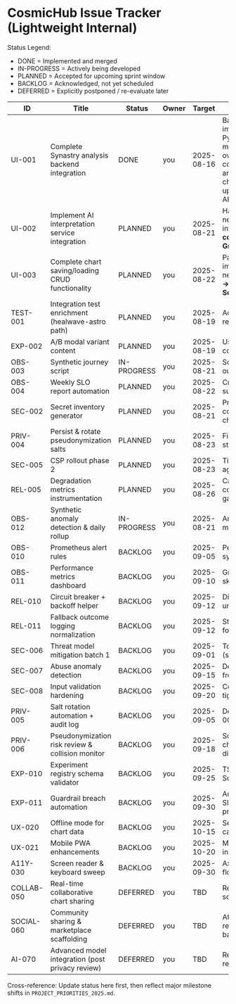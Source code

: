 # CosmicHub Issue Tracker (Lightweight Internal)

Status Legend:

- DONE = Implemented and merged
- IN-PROGRESS = Actively being developed
- PLANNED = Accepted for upcoming sprint window
- BACKLOG = Acknowledged, not yet scheduled
- DEFERRED = Explicitly postponed / re-evaluate later

| ID | Title | Status | Owner | Target | Notes | Source Doc |
|----|-------|--------|-------|--------|-------|------------|
| UI-001 | Complete Synastry analysis backend integration | DONE | you | 2025-08-16 | Backend algorithms implemented with PySwissEph, aspect matrices, house overlays, compatibility scoring, and composite charts. Frontend updated to use new API endpoint. | Frontend Analysis |
| UI-002 | Implement AI interpretation service integration | PLANNED | you | 2025-08-21 | Has structure but needs XAI/Grok API integration **→ Send content templates to Grok** | Frontend Analysis |
| UI-003 | Complete chart saving/loading CRUD functionality | PLANNED | you | 2025-08-22 | Partial implementation, needs full persistence **→ Use Claude 3.5 Sonnet** | Frontend Analysis |
| TEST-001 | Integration test enrichment (healwave-astro path) | PLANNED | you | 2025-08-19 | Add real component render + assertions | PROJECT_PRIORITIES_2025 |
| EXP-002 | A/B modal variant content | PLANNED | you | 2025-08-19 | Use analytics hook to condition content | PROJECT_PRIORITIES_2025 |
| OBS-003 | Synthetic journey script | IN-PROGRESS | you | 2025-08-21 | Script scaffold + log output JSON | slo-policy.md |
| OBS-004 | Weekly SLO report automation | PLANNED | you | 2025-08-22 | Cron + markdown summary artifact | slo-policy.md |
| SEC-002 | Secret inventory generator | PLANNED | you | 2025-08-21 | Produce JSON consumed by check_secret_ages.py | secret-rotation.md |
| PRIV-004 | Persist & rotate pseudonymization salts | PLANNED | you | 2025-08-23 | Firestore (or file) store + rotation policy | pseudonymization.md |
| SEC-005 | CSP rollout phase 2 | PLANNED | you | 2025-08-23 | Tighten directives / aggregate violations | csp-rollout.md |
| REL-005 | Degradation metrics instrumentation | PLANNED | you | 2025-08-26 | Cache age, fallback counts, retry queue gauge | degradation-matrix.md |
| OBS-012 | Synthetic anomaly detection & daily rollup | IN-PROGRESS | you | 2025-08-21 | Analyze log + daily markdown summary | slo-policy.md |
| OBS-010 | Prometheus alert rules | BACKLOG | you | 2025-09-05 | Pending metrics + synthetic baseline | slo-policy.md |
| OBS-011 | Performance metrics dashboard | BACKLOG | you | 2025-09-10 | Grafana panel skeleton | slo-policy.md |
| REL-010 | Circuit breaker + backoff helper | BACKLOG | you | 2025-09-12 | Disable by default until tuned | degradation-matrix.md |
| REL-011 | Fallback outcome logging normalization | BACKLOG | you | 2025-09-12 | Structured schema for fallbacks | degradation-matrix.md |
| SEC-006 | Threat model mitigation batch 1 | BACKLOG | you | 2025-09-01 | Top risk items only (see threat-model) | threat-model.md |
| SEC-007 | Abuse anomaly detection | BACKLOG | you | 2025-09-15 | Derive thresholds from rate limit logs | threat-model.md |
| SEC-008 | Input validation hardening | BACKLOG | you | 2025-09-20 | Centralize schemas & tighten constraints | threat-model.md |
| PRIV-005 | Salt rotation automation + audit log | BACKLOG | you | 2025-09-05 | Depends on PRIV-004 storage design | pseudonymization.md |
| PRIV-006 | Pseudonymization risk review & collision monitor | BACKLOG | you | 2025-09-18 | Script to sample & check hash distribution | pseudonymization.md |
| EXP-010 | Experiment registry schema validator | BACKLOG | you | 2025-09-25 | TS/Zod -> JSON Schema generation | registry.md |
| EXP-011 | Guardrail breach automation | BACKLOG | you | 2025-09-30 | Auto flag + Slack/webhook prototype | guardrails.md |
| UX-020 | Offline mode for chart data | BACKLOG | you | 2025-10-15 | Service worker caching strategy | PROJECT_PRIORITIES_2025 |
| UX-021 | Mobile PWA enhancements | BACKLOG | you | 2025-10-20 | Manifest audit + install prompt | PROJECT_PRIORITIES_2025 |
| A11Y-030 | Screen reader & keyboard sweep | BACKLOG | you | 2025-09-30 | Axe scan + manual flow tests | PROJECT_PRIORITIES_2025 |
| COLLAB-050 | Real-time collaborative chart sharing | DEFERRED | you | TBD | Requires auth/session scaling review | PROJECT_PRIORITIES_2025 |
| SOCIAL-060 | Community sharing & marketplace scaffolding | DEFERRED | you | TBD | After reliability/security baseline | PROJECT_PRIORITIES_2025 |
| AI-070 | Advanced model integration (post privacy review) | DEFERRED | you | TBD | Requires PRIV-006 results | PROJECT_PRIORITIES_2025 |

Cross-reference: Update status here first, then reflect major milestone shifts in `PROJECT_PRIORITIES_2025.md`.
